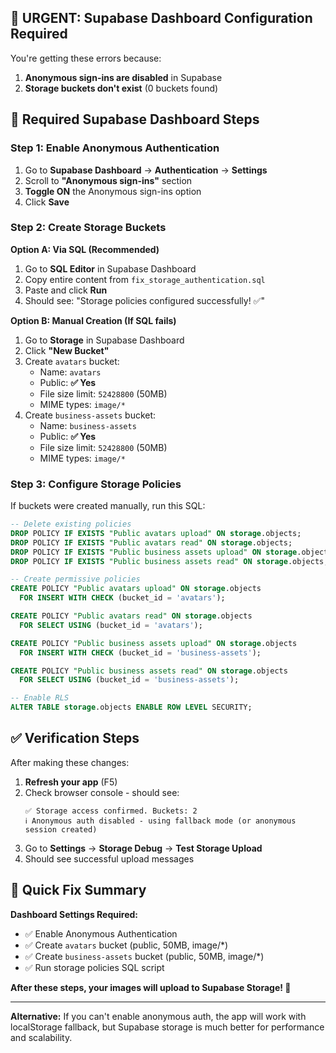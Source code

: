 ## 🚨 **URGENT: Supabase Dashboard Configuration Required**

You're getting these errors because:

1. **Anonymous sign-ins are disabled** in Supabase
2. **Storage buckets don't exist** (0 buckets found)

## 🔧 **Required Supabase Dashboard Steps**

### **Step 1: Enable Anonymous Authentication**

1. Go to **Supabase Dashboard** → **Authentication** → **Settings**
2. Scroll to **"Anonymous sign-ins"** section
3. **Toggle ON** the Anonymous sign-ins option
4. Click **Save**

### **Step 2: Create Storage Buckets**

**Option A: Via SQL (Recommended)**

1. Go to **SQL Editor** in Supabase Dashboard
2. Copy entire content from `fix_storage_authentication.sql`
3. Paste and click **Run**
4. Should see: "Storage policies configured successfully! ✅"

**Option B: Manual Creation (If SQL fails)**

1. Go to **Storage** in Supabase Dashboard
2. Click **"New Bucket"**
3. Create `avatars` bucket:
   - Name: `avatars`
   - Public: **✅ Yes**
   - File size limit: `52428800` (50MB)
   - MIME types: `image/*`
4. Create `business-assets` bucket:
   - Name: `business-assets`
   - Public: **✅ Yes**
   - File size limit: `52428800` (50MB)
   - MIME types: `image/*`

### **Step 3: Configure Storage Policies**

If buckets were created manually, run this SQL:

```sql
-- Delete existing policies
DROP POLICY IF EXISTS "Public avatars upload" ON storage.objects;
DROP POLICY IF EXISTS "Public avatars read" ON storage.objects;
DROP POLICY IF EXISTS "Public business assets upload" ON storage.objects;
DROP POLICY IF EXISTS "Public business assets read" ON storage.objects;

-- Create permissive policies
CREATE POLICY "Public avatars upload" ON storage.objects
  FOR INSERT WITH CHECK (bucket_id = 'avatars');

CREATE POLICY "Public avatars read" ON storage.objects
  FOR SELECT USING (bucket_id = 'avatars');

CREATE POLICY "Public business assets upload" ON storage.objects
  FOR INSERT WITH CHECK (bucket_id = 'business-assets');

CREATE POLICY "Public business assets read" ON storage.objects
  FOR SELECT USING (bucket_id = 'business-assets');

-- Enable RLS
ALTER TABLE storage.objects ENABLE ROW LEVEL SECURITY;
```

## ✅ **Verification Steps**

After making these changes:

1. **Refresh your app** (F5)
2. Check browser console - should see:
   ```
   ✅ Storage access confirmed. Buckets: 2
   ℹ️ Anonymous auth disabled - using fallback mode (or anonymous session created)
   ```
3. Go to **Settings** → **Storage Debug** → **Test Storage Upload**
4. Should see successful upload messages

## 🎯 **Quick Fix Summary**

**Dashboard Settings Required:**

- ✅ Enable Anonymous Authentication
- ✅ Create `avatars` bucket (public, 50MB, image/\*)
- ✅ Create `business-assets` bucket (public, 50MB, image/\*)
- ✅ Run storage policies SQL script

**After these steps, your images will upload to Supabase Storage! 🎉**

---

**Alternative:** If you can't enable anonymous auth, the app will work with localStorage fallback, but Supabase storage is much better for performance and scalability.
